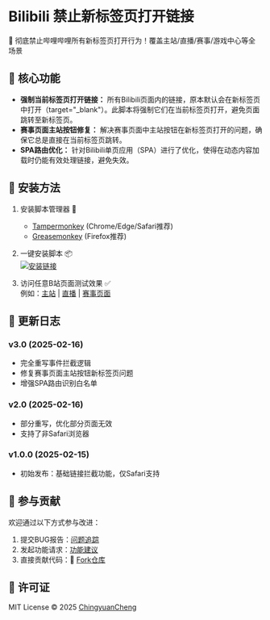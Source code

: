 # Bilibili 禁止新标签页打开链接
🎯 彻底禁止哔哩哔哩所有新标签页打开行为！覆盖主站/直播/赛事/游戏中心等全场景

## 🚀 核心功能
- **强制当前标签页打开链接：** 所有Bilibili页面内的链接，原本默认会在新标签页中打开（target="_blank"）。此脚本将强制它们在当前标签页打开，避免页面跳转至新标签页。
- **赛事页面主站按钮修复：** 解决赛事页面中主站按钮在新标签页打开的问题，确保它总是直接在当前标签页跳转。
- **SPA路由优化：** 针对Bilibili单页应用（SPA）进行了优化，使得在动态内容加载时仍能有效处理链接，避免失效。

## 📌 安装方法
1. 安装脚本管理器 🔧
   - [Tampermonkey](https://www.tampermonkey.net/) (Chrome/Edge/Safari推荐)
   - [Greasemonkey](https://www.greasespot.net/) (Firefox推荐)

2. 一键安装脚本 📦  
   [![安装链接](https://img.shields.io/badge/安装脚本-GreasyFork-green.svg)](https://greasyfork.org/en/scripts/527007-bilibili-禁止新标签页打开链接?locale_override=1)

3. 访问任意B站页面测试效果 ✅  
   例如：[主站](https://www.bilibili.com) | [直播](https://live.bilibili.com) | [赛事页面](https://www.bilibili.com/match)

## 📖 更新日志
### v3.0 (2025-02-16)
- 完全重写事件拦截逻辑
- 修复赛事页面主站按钮新标签页问题
- 增强SPA路由识别白名单

### v2.0 (2025-02-16)
- 部分重写，优化部分页面无效
- 支持了非Safari浏览器

### v1.0.0 (2025-02-15)
- 初始发布：基础链接拦截功能，仅Safari支持

## 🤝 参与贡献
欢迎通过以下方式参与改进：
1. 提交BUG报告：[问题追踪](https://github.com/ChingyuanCheng/bilibili-no-new-tab/issues)
2. 发起功能请求：[功能建议](https://github.com/ChingyuanCheng/bilibili-no-new-tab/discussions)
3. 直接贡献代码：🚀 [Fork仓库](https://github.com/ChingyuanCheng/bilibili-no-new-tab/fork)

## 📜 许可证
MIT License © 2025 [ChingyuanCheng](https://github.com/ChingyuanCheng)
